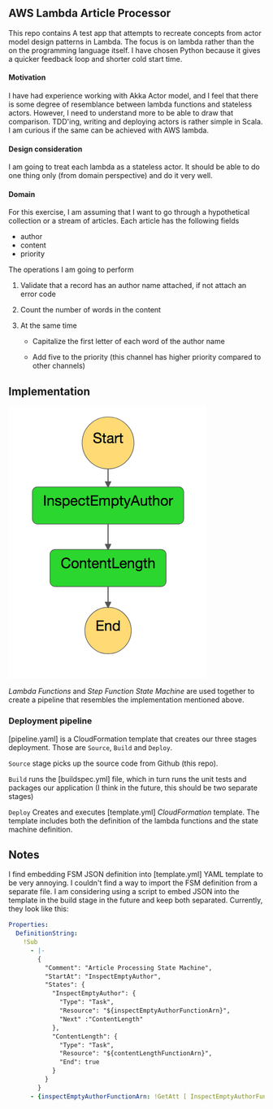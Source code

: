 
## AWS Lambda Article Processor
This repo contains A test app that attempts to recreate concepts from actor model design patterns in Lambda. The focus is on lambda rather than the on the programming language itself. I have chosen Python because it gives a quicker feedback loop and shorter cold start time.

#### Motivation
I have had experience working with Akka Actor model, and I feel that there is some degree of resemblance between lambda functions and stateless actors. However, I need to understand more to be able to draw that comparison. TDD'ing, writing and deploying actors is rather simple in Scala. I am curious if the same can be achieved with AWS lambda.

#### Design consideration
I am going to treat each lambda as a stateless actor. It should be able to do one thing only (from domain perspective) and do it very well.

#### Domain
For this exercise, I am assuming that I want to go through a hypothetical collection or a stream of articles. Each article has the following fields

- author
- content
- priority

The operations I am going to perform

1. Validate that a record has an author name attached, if not attach an error code
2. Count the number of words in the content
3. At the same time

    - Capitalize the first letter of each word of the author name

    - Add five to the priority (this channel has higher priority compared to other channels)

## Implementation

![Current FSM implementation](state-machine.png)

_Lambda Functions_ and _Step Function State Machine_ are used together to create a pipeline that resembles the implementation mentioned above.

### Deployment pipeline

[pipeline.yaml] is a CloudFormation template that creates our three stages deployment. Those are `Source`, `Build` and `Deploy`.

`Source` stage picks up the source code from Github (this repo).

`Build` runs the [buildspec.yml] file, which in turn runs the unit tests and packages our application (I think in the future, this should be two separate stages)

`Deploy` Creates and executes [template.yml] _CloudFormation_ template. The template includes both the definition of the lambda functions and the state machine definition.

## Notes

I find embedding FSM JSON definition into [template.yml] YAML template to be very annoying. I couldn't find a way to import the FSM definition from a separate file. I am considering using a script to embed JSON into the template in the build stage in the future and keep both separated. Currently, they look like this:

```YAML
Properties:
  DefinitionString:
    !Sub
      - |-
        {
          "Comment": "Article Processing State Machine",
          "StartAt": "InspectEmptyAuthor",
          "States": {
            "InspectEmptyAuthor": {
              "Type": "Task",
              "Resource": "${inspectEmptyAuthorFunctionArn}",
              "Next" :"ContentLength"
            },
            "ContentLength": {
              "Type": "Task",
              "Resource": "${contentLengthFunctionArn}",
              "End": true
            }
          }
        }
      - {inspectEmptyAuthorFunctionArn: !GetAtt [ InspectEmptyAuthorFunction, Arn ], contentLengthFunctionArn: !GetAtt [ ContentLengthFunction, Arn ]}

```
